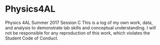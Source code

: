# Physics4AL
Physics 4AL Summer 2017 Session C
This is a log of my own work, data, and analysis to demonstrate lab skills and conceptual understanding. I will not be responsible for any reproduction of this work, which violates the Student Code of Conduct.
